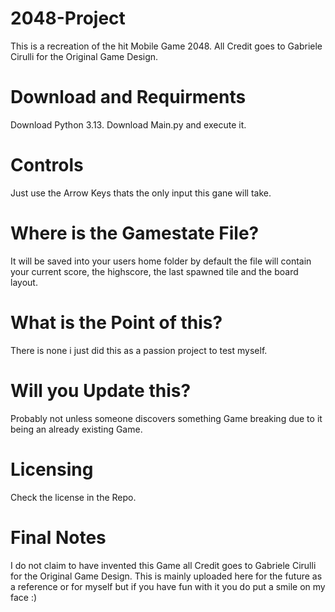 # 2048-Project
This is a recreation of the hit Mobile Game 2048. 
All Credit goes to Gabriele Cirulli for the Original Game Design. 

# Download and Requirments 
Download Python 3.13.
Download Main.py and execute it.

# Controls 
Just use the Arrow Keys thats the only input this gane will take.

# Where is the Gamestate File? 
It will be saved into your users home folder by default the file will contain your current score, the highscore, the last spawned tile and the board layout. 

# What is the Point of this? 
There is none i just did this as a passion project to test myself. 

# Will you Update this? 
Probably not unless someone discovers something Game breaking due to it being an already existing Game. 

# Licensing 
Check the license in the Repo. 

# Final Notes 
I do not claim to have invented this Game all Credit goes to Gabriele Cirulli for the Original Game Design. 
This is mainly uploaded here for the future as a reference or for myself but if you have fun with it you do put a smile on my face :)



